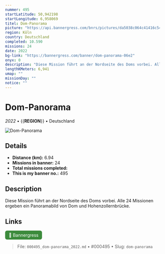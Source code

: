 ```yaml
---
nummer: 495
startLatitude: 50,942198
startLongitude: 6,958069
titel: Dom-Panorama
picture: "https://api.bannergress.com/bnrs/pictures/da5038c064c41416c54e3fde7d3042a6"
region: Köln
country: Deutschland
completed: 10.590
missions: 24
date: 2022
bg-link: "https://bannergress.com/banner/dom-panorama-06e2"
onyx: 0
description: "Diese Mission führt an der Nordseite des Doms vorbei. Alle 24 Missionen ergeben ein Panoramabild von Dom und Hohenzollernbrücke."
lengthKMeters: 6,941
umap: ""
missionDay: ""
notice: ""
---
```

# Dom-Panorama

*2022* • {{__REGION__}} • Deutschland

![Dom-Panorama](https://api.bannergress.com/bnrs/pictures/da5038c064c41416c54e3fde7d3042a6)



## Details
- **Distance (km):** 6.94
- **Missions in banner:** 24
- **Total missions completed:** 
- **This is my banner no.:** 495



## Description
Diese Mission führt an der Nordseite des Doms vorbei. Alle 24 Missionen ergeben ein Panoramabild von Dom und Hohenzollernbrücke.



## Links
<a href="https://bannergress.com/banner/dom-panorama-06e2" target="_blank" style="display:inline-block;margin-right:8px;padding:6px 12px;background:#3c8b3c;color:#fff;text-decoration:none;border-radius:6px;">🔗 Bannergress</a>



> File: `000495_dom-panorama_2022.md` • #000495 • Slug: `dom-panorama`
